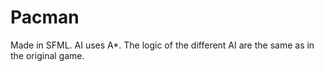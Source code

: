 # Pacman

Made in SFML. AI uses A*. The logic of the different AI are the same as in the original game.
